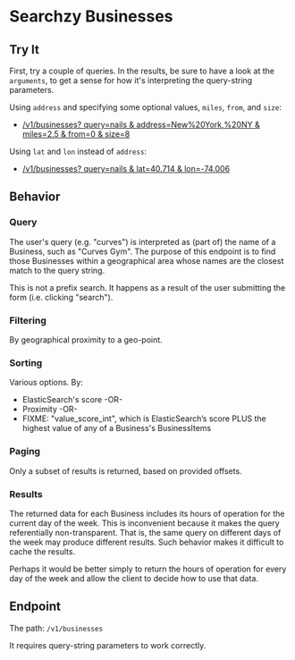 # Searchzy Businesses
      
## Try It

First, try a couple of queries.  In the results, be sure to have a
look at the `arguments`, to get a sense for how it's interpreting the
query-string parameters.

Using `address` and specifying some optional values, `miles`, `from`,
and `size`:

* [/v1/businesses?
   query=nails &
   address=New%20York,%20NY &
   miles=2.5 &
   from=0 & size=8
  ](http://localhost:3000/v1/businesses?query=nails&address=New%20York,%20NY&miles=2.5&from=0&size=8)

Using `lat` and `lon` instead of `address`:

* [/v1/businesses?
   query=nails &
   lat=40.714 &
   lon=-74.006
  ](http://localhost:3000/v1/businesses?query=nails&lat=40.714&lon=-74.006)

## Behavior

### Query

The user's query (e.g. "curves") is interpreted as (part of) the name
of a Business, such as "Curves Gym".  The purpose of this endpoint is
to find those Businesses within a geographical area whose names are
the closest match to the query string.

This is not a prefix search.  It happens as a result of the user
submitting the form (i.e. clicking "search").
      
### Filtering

By geographical proximity to a geo-point.
      
### Sorting

Various options. By:

* ElasticSearch's score   -OR-
* Proximity   -OR-
* FIXME: "value_score_int", which is ElasticSearch’s score PLUS the highest value of any of a Business's BusinessItems
      
### Paging

Only a subset of results is returned, based on provided offsets.
      
### Results

The returned data for each Business includes its hours of operation
for the current day of the week. This is inconvenient because it makes
the query referentially non-transparent.  That is, the same query on
different days of the week may produce different results.  Such
behavior makes it difficult to cache the results.

Perhaps it would be better simply to return the hours of operation for
every day of the week and allow the client to decide how to use that
data.
      
## Endpoint

The path: `/v1/businesses`

It requires query-string parameters to work correctly.
